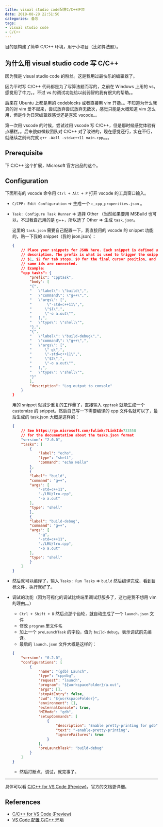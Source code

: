 ```yaml
---
title: visual studio code配置C/C++环境
date: 2018-08-28 22:51:56
categories: 备忘
tags:
- visual studio code
- C/C++
---
```


目的是构建了简单 C/C++ 环境，用于小项目（比如算法题）。

## 为什么用 visual studio code 写 C/C++

因为我是 visual studio code 的粉丝。这是我用过最快乐的编辑器了。

因为平时写 C/C++ 代码都是为了写算法题而写的，之前在 Windows 上用的 vs，感觉用了牛刀。。不过 vs 的调试功能给以前弱智的我有很大的帮助。。

后来在 Ubuntu 上都是用的 codeblocks 或者直接用 vim 开撸。。不知道为什么我真的对 vim 爱不起来，尝试放弃尝试放弃无数次，感觉只能是大概知道 vim 怎么用，但是作为日常编辑器感觉还是喜欢 vscode。。

第一次用 vscode 的时候，尝试过用 vscode 写 C/C++，但是那时候感觉体验有点糟糕。。后来貌似微软团队对 C/C++ 对了改进的，现在感觉还行，实在不行，就继续之前码完就 `g++ -Wall -std=c++11 main.cpp`。。。

## Prerequisite

下 C/C++ 这个扩展，Microsoft 官方出品的这个。

## Configuration

下面所有的 vscode 命令用 `Ctrl + Alt + P` 打开 vscode 的工具窗口输入。

- `C/CPP: Edit Configuration` => 生成一个 `c_cpp_properities.json` 。
- `Task: Configure Task Runner` => 选择 Other （当然如果要用 MSBuild 也可以，不过我自己用的是 g++，所以选了 Other => 生成 `task.json`。
    
    这里的 `task.json` 需要自己配置一下，我直接用的 vscode 的 snippet 功能的，贴一下我的 snippet（我的 json.json）：

    ```json
    {
        // Place your snippets for JSON here. Each snippet is defined under a snippet name and has a prefix, body and 
        // description. The prefix is what is used to trigger the snippet and the body will be expanded and inserted. Possible variables are:
        // $1, $2 for tab stops, $0 for the final cursor position, and ${1:label}, ${2:another} for placeholders. Placeholders with the 
        // same ids are connected.
        // Example:
        "cpp tasks": {
            "prefix": "cpptask",
            "body": [
            "{",
            "   \"label\": \"build\",",
            "   \"command\": \"g++\",",
            "   \"args\": [",
            "       \"-std=c++11\",",
            "      \"$1\",",
            "      \"-o a.out\"",
            "   ],",
            "   \"type\": \"shell\"",
            "},",
            "{",
            "   \"label\": \"build-debug\",",
            "   \"command\": \"g++\",",
            "   \"args\": [",
            "      \"-g\",",
            "      \"-std=c++11\",",
            "      \"$2\",",
            "      \"-o a.out\"",
            "   ],",
            "   \"type\": \"shell\"",
            "}"
            ],
            "description": "Log output to console"
        }
    }
    ```

    用的 snippet 就减少重复的工作量了，直接输入 `cpptask` 就能生成一个 customize 的 snippet。然后自己写一下需要编译的 cpp 文件名就可以了，最后生成的 task.json 大概是这样的：

    ```json
    {
        // See https://go.microsoft.com/fwlink/?LinkId=733558
        // for the documentation about the tasks.json format
        "version": "2.0.0",
        "tasks": [
            {
                "label": "echo",
                "type": "shell",
                "command": "echo Hello"
            },
            {
            "label": "build",
            "command": "g++",
            "args": [
                "-std=c++11",
                "./LRU/lru.cpp",
                "-o a.out"
            ],
            "type": "shell"
            },
            {
            "label": "build-debug",
            "command": "g++",
            "args": [
                "-g",
                "-std=c++11",
                "./LRU/lru.cpp",
                "-o a.out"
            ],
            "type": "shell"
            }
        ]
    }
    ```
- 然后就可以编译了，输入 `Tasks: Run Tasks` => `build` 然后编译完成，看到目标文件，执行就好了。
- 调试的功能（因为可视化的调试比终端里调试舒服多了，这也是我不想用 vim 的理由。。）
    - `Ctrl + Shift + D` 然后点那个齿轮，就自动生成了一个 `launch.json` 文件 
    - 修改 `program` 里文件名
    - 加上一个 `preLaunchTask` 的字段，值为 `build-debug`，表示调试前先编译。
    - 最后的 `launch.json` 文件大概是这样的：
    ```json
    {
        "version": "0.2.0",
        "configurations": [
            {
                "name": "(gdb) Launch",
                "type": "cppdbg",
                "request": "launch",
                "program": "${workspaceFolder}/a.out",
                "args": [],
                "stopAtEntry": false,
                "cwd": "${workspaceFolder}",
                "environment": [],
                "externalConsole": true,
                "MIMode": "gdb",
                "setupCommands": [
                    {
                        "description": "Enable pretty-printing for gdb",
                        "text": "-enable-pretty-printing",
                        "ignoreFailures": true
                    }
                ],
                "preLaunchTask": "build-debug"
            }
        ]
    }
    ```
    - 然后打断点，调试，就完事了。

----

具体可以看 [C/C++ for VS Code (Preview)](https://code.visualstudio.com/docs/languages/cpp)，官方的文档更详细。

## References

- [C/C++ for VS Code (Preview)](https://code.visualstudio.com/docs/languages/cpp)
- [VS Code 配置 C/C++ 环境](https://blog.csdn.net/wzxlovesy/article/details/76708151)